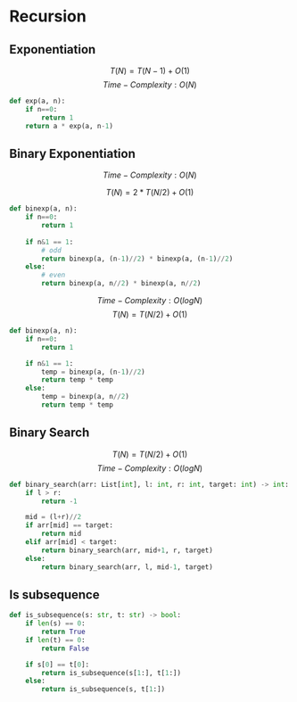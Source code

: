# Recursion

## Exponentiation

$$ T(N) = T(N-1) + O(1) $$ 
$$ Time-Complexity: O(N) $$

```python
def exp(a, n):
    if n==0:
        return 1
    return a * exp(a, n-1)
```

## Binary Exponentiation

$$ Time-Complexity: O(N) $$

$$ T(N) = 2*T(N/2) + O(1) $$

```python
def binexp(a, n):
    if n==0:
        return 1
    
    if n&1 == 1:
        # odd
        return binexp(a, (n-1)//2) * binexp(a, (n-1)//2)
    else:
        # even
        return binexp(a, n//2) * binexp(a, n//2)
```

$$ Time-Complexity: O(logN) $$
$$ T(N) = T(N/2) + O(1) $$

```python
def binexp(a, n):
    if n==0:
        return 1

    if n&1 == 1:
        temp = binexp(a, (n-1)//2)
        return temp * temp
    else:
        temp = binexp(a, n//2)
        return temp * temp
```

## Binary Search

$$ T(N) = T(N/2) + O(1) $$
$$ Time-Complexity: O(logN) $$

```python
def binary_search(arr: List[int], l: int, r: int, target: int) -> int:
    if l > r:
        return -1

    mid = (l+r)//2
    if arr[mid] == target:
        return mid
    elif arr[mid] < target:
        return binary_search(arr, mid+1, r, target)
    else:
        return binary_search(arr, l, mid-1, target)
```

## Is subsequence

```python    
def is_subsequence(s: str, t: str) -> bool:
    if len(s) == 0:
        return True
    if len(t) == 0:
        return False

    if s[0] == t[0]:
        return is_subsequence(s[1:], t[1:])
    else:
        return is_subsequence(s, t[1:])
```
